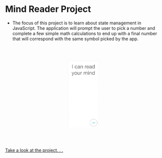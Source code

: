 # **Mind Reader Project**

- The focus of this project is to learn about state management in JavaScript. The application will prompt the user to pick a number and complete a few simple math calculations to end up with a final number that will correspond with the same symbol picked by the app.

<br/><br/>

<p align = 'center'><img src = './img/bg1.png' alt = 'App image' width = '100'/></p>
<br/><br/>

[Take a look at the project. . .](https://chad-powellv1.github.io/mindreader/)
